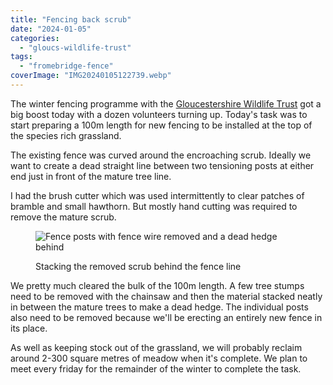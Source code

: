 ```yaml
---
title: "Fencing back scrub"
date: "2024-01-05"
categories: 
  - "gloucs-wildlife-trust"
tags: 
  - "fromebridge-fence"
coverImage: "IMG20240105122739.webp"
---
```


The winter fencing programme with the [Gloucestershire Wildlife Trust](https://www.gloucestershirewildlifetrust.co.uk/volunteer) got a big boost today with a dozen volunteers turning up. Today's task was to start preparing a 100m length for new fencing to be installed at the top of the species rich grassland.

The existing fence was curved around the encroaching scrub. Ideally we want to create a dead straight line between two tensioning posts at either end just in front of the mature tree line.

I had the brush cutter which was used intermittently to clear patches of bramble and small hawthorn. But mostly hand cutting was required to remove the mature scrub.

<figure>

![Fence posts with fence wire removed and a dead hedge behind](images/IMG20240105134031-1024x847.webp)

<figcaption>

Stacking the removed scrub behind the fence line

</figcaption>

</figure>

We pretty much cleared the bulk of the 100m length. A few tree stumps need to be removed with the chainsaw and then the material stacked neatly in between the mature trees to make a dead hedge. The individual posts also need to be removed because we'll be erecting an entirely new fence in its place.

As well as keeping stock out of the grassland, we will probably reclaim around 2-300 square metres of meadow when it's complete. We plan to meet every friday for the remainder of the winter to complete the task.
